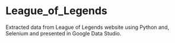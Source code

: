 # League_of_Legends
Extracted data from League of Legends website using Python and, Selenium and presented in Google Data Studio.
